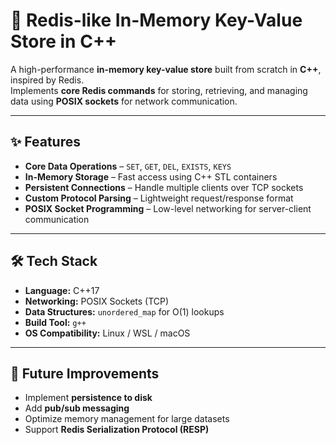 # 🚀 Redis-like In-Memory Key-Value Store in C++

A high-performance **in-memory key-value store** built from scratch in **C++**, inspired by Redis.  
Implements **core Redis commands** for storing, retrieving, and managing data using **POSIX sockets** for network communication.

---

## ✨ Features
- **Core Data Operations** – `SET`, `GET`, `DEL`, `EXISTS`, `KEYS`
- **In-Memory Storage** – Fast access using C++ STL containers
- **Persistent Connections** – Handle multiple clients over TCP sockets
- **Custom Protocol Parsing** – Lightweight request/response format
- **POSIX Socket Programming** – Low-level networking for server-client communication

---

## 🛠 Tech Stack
- **Language:** C++17
- **Networking:** POSIX Sockets (TCP)
- **Data Structures:** `unordered_map` for O(1) lookups
- **Build Tool:** `g++`
- **OS Compatibility:** Linux / WSL / macOS

---

## 🔮 Future Improvements
- Implement **persistence to disk**
- Add **pub/sub messaging**
- Optimize memory management for large datasets
- Support **Redis Serialization Protocol (RESP)**
